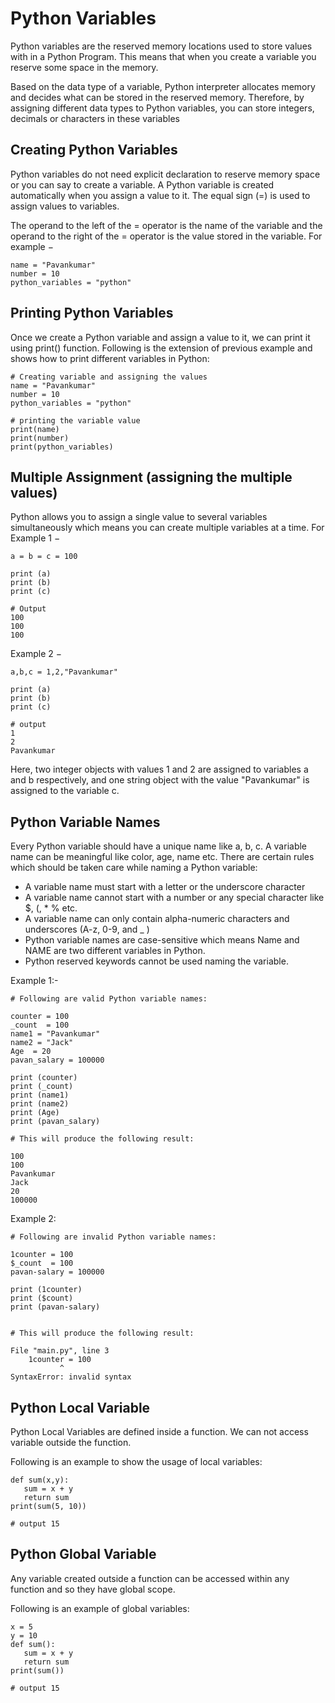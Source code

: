 # Python Variables

Python variables are the reserved memory locations used to store values with in a Python Program. This means that when you create a variable you reserve some space in the memory.

Based on the data type of a variable, Python interpreter allocates memory and decides what can be stored in the reserved memory. Therefore, by assigning different data types to Python variables, you can store integers, decimals or characters in these variables

## Creating Python Variables

Python variables do not need explicit declaration to reserve memory space or you can say to create a variable. A Python variable is created automatically when you assign a value to it. The equal sign (=) is used to assign values to variables.

The operand to the left of the = operator is the name of the variable and the operand to the right of the = operator is the value stored in the variable.
For example −
```
name = "Pavankumar"
number = 10
python_variables = "python"
```

## Printing Python Variables

Once we create a Python variable and assign a value to it, we can print it using print() function. Following is the extension of previous example and shows how to print different variables in Python:

```
# Creating variable and assigning the values
name = "Pavankumar"
number = 10
python_variables = "python"

# printing the variable value
print(name)
print(number)
print(python_variables)
```

## Multiple Assignment (assigning the multiple values)
Python allows you to assign a single value to several variables simultaneously which means you can create multiple variables at a time. For Example 1 −

```
a = b = c = 100

print (a)
print (b)
print (c)

# Output  
100
100
100
```
Example 2 −

```
a,b,c = 1,2,"Pavankumar"

print (a)
print (b)
print (c)

# output 
1
2
Pavankumar
```

Here, two integer objects with values 1 and 2 are assigned to variables a and b respectively, and one string object with the value "Pavankumar" is assigned to the variable c.

## Python Variable Names

Every Python variable should have a unique name like a, b, c. A variable name can be meaningful like color, age, name etc. There are certain rules which should be taken care while naming a Python variable:


- A variable name must start with a letter or the underscore character
- A variable name cannot start with a number or any special character like $, (, * % etc.
- A variable name can only contain alpha-numeric characters and underscores (A-z, 0-9, and _ )
- Python variable names are case-sensitive which means Name and NAME are two different variables in Python.
- Python reserved keywords cannot be used naming the variable.


Example 1:-
```
# Following are valid Python variable names:

counter = 100
_count  = 100
name1 = "Pavankumar"
name2 = "Jack"
Age  = 20
pavan_salary = 100000

print (counter)
print (_count)
print (name1)
print (name2)
print (Age)
print (pavan_salary)

# This will produce the following result:

100
100
Pavankumar
Jack
20
100000

```

Example 2: 

```
# Following are invalid Python variable names:

1counter = 100
$_count  = 100
pavan-salary = 100000

print (1counter)
print ($count)
print (pavan-salary)


# This will produce the following result:

File "main.py", line 3
    1counter = 100
           ^
SyntaxError: invalid syntax
```

## Python Local Variable 

Python Local Variables are defined inside a function. We can not access variable outside the function.

Following is an example to show the usage of local variables:

```
def sum(x,y):
   sum = x + y
   return sum
print(sum(5, 10))

# output 15
```

## Python Global Variable

Any variable created outside a function can be accessed within any function and so they have global scope. 

Following is an example of global variables:

```
x = 5
y = 10
def sum():
   sum = x + y
   return sum
print(sum())

# output 15
```











































